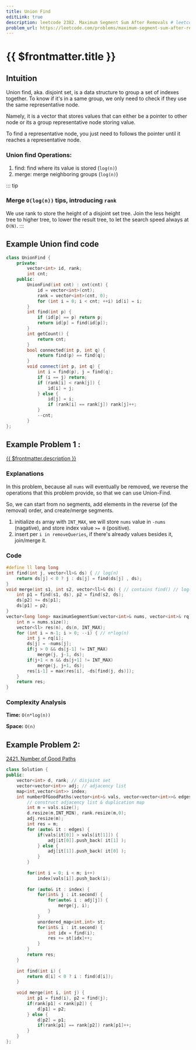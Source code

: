 ```yaml
---
title: Union Find
editLink: true
description: leetcode 2382. Maximum Segment Sum After Removals # leetcode problem number and title
problem_url: https://leetcode.com/problems/maximum-segment-sum-after-removals/ # leetcode problem url
---
```


# {{ $frontmatter.title }}



## Intuition

Union find, aka. disjoint set, is a data structure to group a set of indexes together. To know if it's in a same group, we only need to check if they use the same representative node.

Namely, it is a vector that stores values that can either be a pointer to other node or its a group representative node storing value.

To find a representative node, you just need to follows the pointer until it reaches a representative node.

### Union find Operations:

1. find: find where its value is stored (`log(n)`)
2. merge: merge neighboring groups (`log(n)`)

::: tip
### Merge `O(log(n))` tips, introducing `rank`
We use rank to store the height of a disjoint set tree.
Join the less height tree to higher tree, to lower the result tree, to let the search speed always at `O(N)`.
:::

## Example Union find code

```cpp
class UnionFind {
    private:
        vector<int> id, rank;
        int cnt;
    public:
        UnionFind(int cnt) : cnt(cnt) {
            id = vector<int>(cnt);
            rank = vector<int>(cnt, 0);
            for (int i = 0; i < cnt; ++i) id[i] = i;
        }
        int find(int p) {
            if (id[p] == p) return p;
            return id[p] = find(id[p]);
        }
        int getCount() { 
            return cnt; 
        }
        bool connected(int p, int q) { 
            return find(p) == find(q); 
        }
        void connect(int p, int q) {
            int i = find(p), j = find(q);
            if (i == j) return;
            if (rank[i] < rank[j]) {
                id[i] = j;  
            } else {
                id[j] = i;
                if (rank[i] == rank[j]) rank[j]++;
            }
            --cnt;
        }
};
```

## Example Problem 1 :

<a href="{{ $frontmatter.problem_url }}" target="_blank" rel="noopener noreferrer">{{ $frontmatter.description }}</a>

### Explanations

In this problem, because all `nums` will eventually be removed, we reverse the operations that this problem provide, so that we can use Union-Find.

So, we can start from no segments, add elements in the reverse (of the removal) order, and create/merge segments.

1. initialize `ds` array with `INT_MAX`, we will store `nums` value in `-nums` (nagative), and store index value `>= 0` (positive).
2. insert per `i in removeQueries`, if there's already values besides it, join/merge it.

### Code

```cpp
#define ll long long
int find(int j, vector<ll>& ds) { // log(n)
    return ds[j] < 0 ? j : ds[j] = find(ds[j] , ds);
}
void merge(int s1, int s2, vector<ll>& ds) { // contains find() // log(n)
    int p1 = find(s1, ds), p2 = find(s2, ds);
    ds[p2] += ds[p1];
    ds[p1] = p2;
}
vector<long long> maximumSegmentSum(vector<int>& nums, vector<int>& rq) {
    int n = nums.size();
    vector<ll> res(n), ds(n, INT_MAX);
    for (int i = n-1; i > 0; --i) { // n*log(n)
        int j = rq[i];
        ds[j] = -nums[j];
        if(j > 0 && ds[j-1] != INT_MAX)
            merge(j, j-1, ds);
        if(j+1 < n && ds[j+1] != INT_MAX)
            merge(j, j+1, ds);
        res[i-1] = max(res[i], -ds[find(j, ds)]);
    }
    return res;
}
```

### Complexity Analysis

**Time:** `O(n*log(n))`

**Space:** `O(n)`


## Example Problem 2:

[2421. Number of Good Paths](https://leetcode.com/problems/number-of-good-paths/)

```cpp
class Solution {
public:
    vector<int> d, rank; // disjoint set
    vector<vector<int>> adj; // adjacency list
    map<int,vector<int>> index;
    int numberOfGoodPaths(vector<int>& vals, vector<vector<int>>& edges) {
        // construct adjacency list & duplication map
        int m = vals.size();
        d.resize(m,INT_MIN), rank.resize(m,0);
        adj.resize(m);
        int res = m;
        for (auto& it : edges) {
            if(vals[it[0]] > vals[it[1]]) {
                adj[it[0]].push_back( it[1] );
            } else {
                adj[it[1]].push_back( it[0] );
            }
        }
        
        for(int i = 0; i < m; i++) 
            index[vals[i]].push_back(i);
        
        for (auto& it : index) {
            for(int& j : it.second) {
                for(auto& i : adj[j]) {
                    merge(j, i);
                }                
            }
            unordered_map<int,int> st;
            for(int& i : it.second) {
                int idx = find(i);
                res += st[idx]++;
            }
        }
        return res;
    }
    
    int find(int i) {
        return d[i] < 0 ? i : find(d[i]);
    }
    
    void merge(int i, int j) {
        int p1 = find(i), p2 = find(j);
        if(rank[p1] < rank[p2]) {
            d[p1] = p2;
        } else {
            d[p2] = p1;
            if(rank[p1] == rank[p2]) rank[p1]++;
        }
    }
};
```